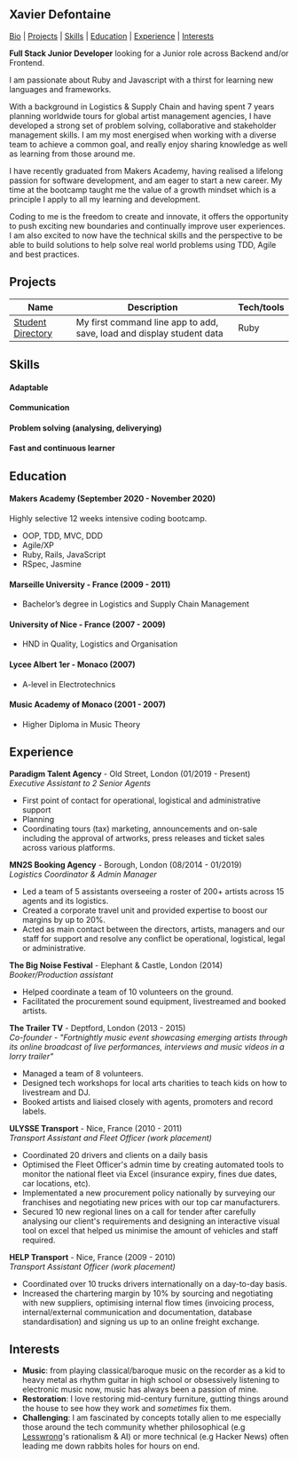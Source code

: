 ## Xavier Defontaine

[Bio](https://github.com/XavierDefontaine/CV#xavier-defontaine) | [Projects](https://github.com/XavierDefontaine/CV#projects) | [Skills](https://github.com/XavierDefontaine/CV#skills) | [Education](https://github.com/XavierDefontaine/CV#education) | [Experience](https://github.com/XavierDefontaine/CV#experience) | [Interests](https://github.com/XavierDefontaine/CV#interests)

**Full Stack Junior Developer** looking for a Junior role across Backend and/or Frontend.

I am passionate about Ruby and Javascript with a thirst for learning new languages and frameworks.

With a background in Logistics & Supply Chain and having spent 7 years planning worldwide tours for global artist management agencies,  I have developed a strong  set of problem solving, collaborative and stakeholder management skills. I am my most energised when working with a diverse team to achieve a common goal, and really enjoy sharing knowledge as well as learning from those around me.

I have recently graduated from Makers Academy, having realised a lifelong passion for software development, and am eager to start a new career.  My time at the bootcamp taught me the value of a growth mindset which is a principle I apply to all my learning and development.

Coding to me is the freedom to create and innovate, it offers the opportunity to push exciting new boundaries and continually improve user experiences.  I am also excited to now have the technical skills and the perspective to be able to build solutions to help solve real world problems using TDD, Agile and best practices.

## Projects

| Name                         | Description       | Tech/tools        |
| ---------------------------- | ----------------- | ----------------- |
| [Student Directory](https://github.com/XavierDefontaine/student-directory) | My first command line app to add, save, load and display student data | Ruby |

## Skills

#### Adaptable

#### Communication

#### Problem solving (analysing, deliverying)

#### Fast and continuous learner


## Education

#### Makers Academy (September 2020 - November 2020)
Highly selective 12 weeks intensive coding bootcamp.

- OOP, TDD, MVC, DDD
- Agile/XP
- Ruby, Rails, JavaScript
- RSpec, Jasmine

#### Marseille University - France (2009 - 2011)
- Bachelor’s degree in Logistics and Supply Chain Management 

#### University of Nice - France (2007 - 2009)
- HND in Quality, Logistics and Organisation 

#### Lycee Albert 1er - Monaco (2007)
- A-level in Electrotechnics

#### Music Academy of Monaco  (2001 - 2007)
- Higher Diploma in Music Theory

## Experience

**Paradigm Talent Agency** - Old Street, London (01/2019 - Present)  
_Executive Assistant to 2 Senior Agents_
- First point of contact for operational, logistical and administrative support
- Planning 
- Coordinating tours (tax) marketing, announcements and on-sale including the approval of artworks, press releases and ticket sales across various platforms.

**MN2S Booking Agency** - Borough, London (08/2014 - 01/2019)  
_Logistics Coordinator & Admin Manager_
- Led a team of 5 assistants overseeing a roster of 200+ artists across 15 agents and its logistics.
- Created a corporate travel unit and provided expertise to boost our margins by up to 20%.
- Acted as main contact between the directors, artists, managers and our staff for support and resolve any conflict be operational, logistical, legal or administrative.

**The Big Noise Festival** - Elephant & Castle, London (2014)  
_Booker/Production assistant_
- Helped coordinate a team of 10 volunteers on the ground.
- Facilitated the procurement sound equipment, livestreamed and booked artists.

**The Trailer TV** - Deptford, London (2013 - 2015)  
_Co-founder - "Fortnightly music event showcasing emerging artists through its online broadcast of live performances, interviews and music videos in a lorry trailer"_  
- Managed a team of 8 volunteers.
- Designed tech workshops for local arts charities to teach kids on how to livestream and DJ.
- Booked artists and liaised closely with agents, promoters and record labels.

**ULYSSE Transport** - Nice, France (2010 - 2011)  
_Transport Assistant and Fleet Officer (work placement)_
- Coordinated 20 drivers and clients on a daily basis
- Optimised the Fleet Officer's admin time  by creating automated tools to monitor the national fleet via Excel (insurance expiry, fines due dates, car locations, etc).
- Implementated a new procurement policy nationally by surveying our franchises and negotiating new prices with our top car manufacturers.
- Secured 10 new regional lines on a call for tender after carefully analysing our client's requirements and designing an interactive visual tool on excel that helped us minimise the amount of vehicles and staff required.

**HELP Transport** - Nice, France (2009 - 2010)  
_Transport Assistant Officer (work placement)_
- Coordinated over 10 trucks drivers internationally on a day-to-day basis.
- Increased the chartering margin by 10% by sourcing and negotiating with new suppliers, optimising internal flow times (invoicing process, internal/external communication and documentation, database standardisation) and signing us up to an online freight exchange.

## Interests
- **Music**: from playing classical/baroque music on the recorder as a kid to heavy metal as rhythm guitar in high school or obsessively listening to electronic music now, music has always been a passion of mine.
- **Restoration**: I love restoring mid-century furniture, gutting things around the house to see how they work and _sometimes_ fix them.
- **Challenging**: I am fascinated by concepts totally alien to me especially those around the tech community whether philosophical (e.g [Lesswrong](https://www.lesswrong.com/)'s rationalism & AI) or more technical (e.g Hacker News) often leading me down rabbits holes for hours on end.
